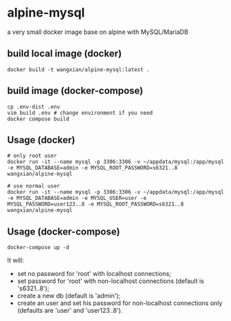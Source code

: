 # alpine-mysql
a very small docker image base on alpine with MySQL/MariaDB

## build local image (docker)

```
docker build -t wangxian/alpine-mysql:latest .
```

## build image (docker-compose)

```
cp .env-dist .env
vim build .env # change environment if you need
docker compose build
```

## Usage (docker)

```
# only root user
docker run -it --name mysql -p 3306:3306 -v ~/appdata/mysql:/app/mysql -e MYSQL_DATABASE=admin -e MYSQL_ROOT_PASSWORD=s6321..8 wangxian/alpine-mysql

# use normal user
docker run -it --name mysql -p 3306:3306 -v ~/appdata/mysql:/app/mysql -e MYSQL_DATABASE=admin -e MYSQL_USER=user -e MYSQL_PASSWORD=user123..8 -e MYSQL_ROOT_PASSWORD=s6321..8 wangxian/alpine-mysql
```

## Usage (docker-compose)

```
docker-compose up -d
```


It will:
- set no password for 'root' with localhost connections;
- set password for 'root' with non-localhost connections (default is 's6321..8');
- create a new db (default is 'admin');
- create an user and set his password for non-localhost connections only (defaults are 'user' and 'user123..8').
